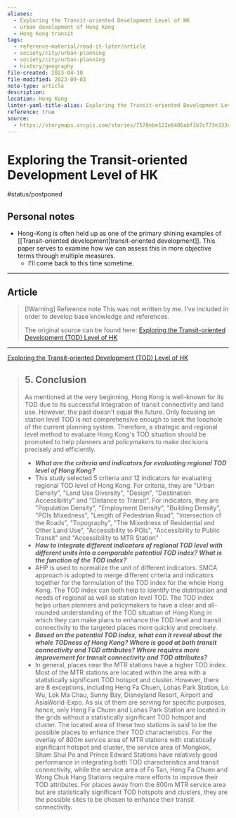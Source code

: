 ```yaml
---
aliases:
  - Exploring the Transit-oriented Development Level of HK
  - urban development of Hong Kong
  - Hong Kong transit
tags:
  - reference-material/read-it-later/article
  - society/city/urban-planning
  - society/city/urban-planning
  - history/geography
file-created: 2023-04-10
file-modified: 2023-09-03
note-type: article
description: 
location: Hong Kong
linter-yaml-title-alias: Exploring the Transit-oriented Development Level of HK
reference: true
source:
  - https://storymaps.arcgis.com/stories/7578ebe122e6406abf1b7c773e333cee/print
---
```


# Exploring the Transit-oriented Development Level of HK

 #status/postponed

## Personal notes

- Hong-Kong is often held up as one of the primary shining examples of [[Transit-oriented development|transit-oriented development]]. This paper serves to examine how we can assess this in more objective terms through multiple measures.
  - I'll come back to this time sometime.
---

## Article

> [!Warning] Reference note
> This was not written by me. I've included in order to develop base knowledge and references.
>
> The original source can be found here: [Exploring the Transit-oriented Development (TOD) Level of HK](https://storymaps.arcgis.com/stories/7578ebe122e6406abf1b7c773e333cee/print)

---

[Exploring the Transit-oriented Development (TOD) Level of HK](https://storymaps.arcgis.com/stories/7578ebe122e6406abf1b7c773e333cee/print)

> ## 5. Conclusion
>
> As mentioned at the very beginning, Hong Kong is well-known for its TOD due to its successful integration of transit connectivity and land use. However, the past doesn't equal the future. Only focusing on station level TOD is not comprehensive enough to seek the loophole of the current planning system. Therefore, a strategic and regional level method to evaluate Hong Kong's TOD situation should be promoted to help planners and policymakers to make decisions precisely and efficiently.
>
> -   **_What are the criteria and indicators for evaluating regional TOD level of Hong Kong?_**
> -   This study selected 5 criteria and 12 indicators for evaluating regional TOD level of Hong Kong. For criteria, they are "Urban Density", "Land Use Diversity", "Design", "Destination Accessibility" and "Distance to Transit". For indicators, they are "Population Density", "Employment Density", "Building Density", "POIs Mixedness", "Length of Pedestrian Road", "Intersection of the Roads", "Topography", "The Mixedness of Residential and Other Land Use", "Accessibility to POIs", "Accessibility to Public Transit" and "Accessibility to MTR Station"
> -   **_How to integrate different indicators of regional TOD level with different units into a comparable potential TOD index? What is the function of the TOD index?_**
> -   AHP is used to normalize the unit of different indicators. SMCA approach is adopted to merge different criteria and indicators together for the formulation of the TOD index for the whole Hong Kong. The TOD index can both help to identify the distribution and needs of regional as well as station level TOD. The TOD index helps urban planners and policymakers to have a clear and all-rounded understanding of the TOD situation of Hong Kong in which they can make plans to enhance the TOD level and transit connectivity to the targeted places more quickly and precisely.
> -   **_Based on the potential TOD index, what can it reveal about the whole TODness of Hong Kong? Where is good at both transit connectivity and TOD attributes? Where requires more improvement for transit connectivity and TOD attributes?_**
> -   In general, places near the MTR stations have a higher TOD index. Most of the MTR stations are located within the area with a statistically significant TOD hotspot and cluster. However, there are 8 exceptions, including Heng Fa Chuen, Lohas Park Station, Lo Wu, Lok Ma Chau, Sunny Bay, Disneyland Resort, Airport and AsiaWorld-Expo. As six of them are serving for specific purposes, hence, only Heng Fa Chuen and Lohas Park Station are located in the grids without a statistically significant TOD hotspot and cluster. The located area of these two stations is said to be the possible places to enhance their TOD characteristics. For the overlay of 800m service area of MTR stations with statistically significant hotspot and cluster, the service area of Mongkok, Sham Shui Po and Prince Edward Stations have relatively good performance in integrating both TOD characteristics and transit connectivity, while the service area of Fo Tan, Heng Fa Chuen and Wong Chuk Hang Stations require more efforts to improve their TOD attributes. For places away from the 800m MTR service area but are statistically significant TOD hotspots and clusters, they are the possible sites to be chosen to enhance their transit connectivity.
